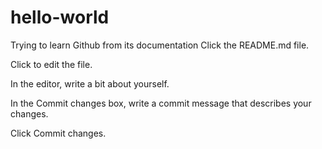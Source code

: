# hello-world
Trying to learn Github from its documentation
Click the README.md file.

Click  to edit the file.

In the editor, write a bit about yourself.

In the Commit changes box, write a commit message that describes your changes.

Click Commit changes.
